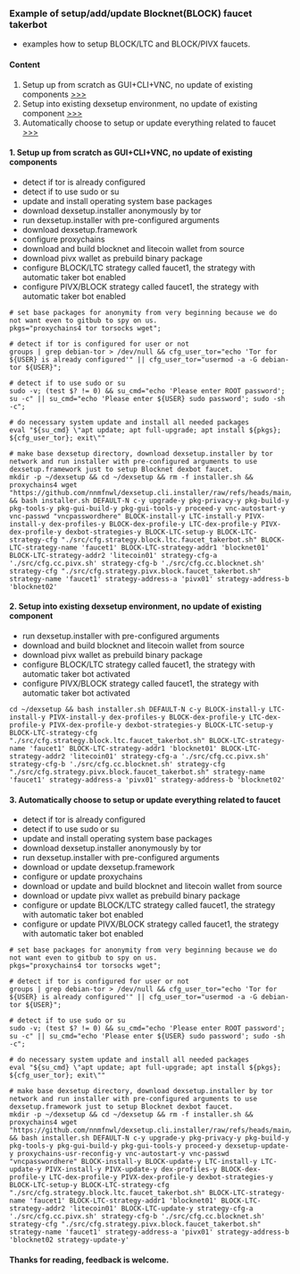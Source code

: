 ### Example of setup/add/update Blocknet(BLOCK) faucet takerbot
  * examples how to setup BLOCK/LTC and BLOCK/PIVX faucets.

#### Content
  1. Setup up from scratch as GUI+CLI+VNC, no update of existing components [>>>](https://github.com/nnmfnwl/dexsetup.cli.installer/edit/main/doc/blocknet.faucet.takerbot.md#1-setup-up-from-scratch-as-guiclivnc-no-update-of-existing-components)
  2. Setup into existing dexsetup environment, no update of existing component [>>>](https://github.com/nnmfnwl/dexsetup.cli.installer/edit/main/doc/blocknet.faucet.takerbot.md#2-setup-into-existing-dexsetup-environment-no-update-of-existing-component)
  3. Automatically choose to setup or update everything related to faucet [>>>](https://github.com/nnmfnwl/dexsetup.cli.installer/edit/main/doc/blocknet.faucet.takerbot.md#3-automatically-choose-to-setup-or-update-everything-related-to-faucet)

#### 1. Setup up from scratch as GUI+CLI+VNC, no update of existing components
  * detect if tor is already configured
  * detect if to use sudo or su
  * update and install operating system base packages
  * download dexsetup.installer anonymously by tor
  * run dexsetup.installer with pre-configured arguments
  * download dexsetup.framework
  * configure proxychains
  * download and build blocknet and litecoin wallet from source
  * download pivx wallet as prebuild binary package
  * configure BLOCK/LTC strategy called faucet1, the strategy with automatic taker bot enabled
  * configure PIVX/BLOCK strategy called faucet1, the strategy with automatic taker bot enabled
  
```
# set base packages for anonymity from very beginning because we do not want even to gitbub to spy on us.
pkgs="proxychains4 tor torsocks wget";

# detect if tor is configured for user or not
groups | grep debian-tor > /dev/null && cfg_user_tor="echo 'Tor for ${USER} is already configured'" || cfg_user_tor="usermod -a -G debian-tor ${USER}";

# detect if to use sudo or su
sudo -v; (test $? != 0) && su_cmd="echo 'Please enter ROOT password'; su -c" || su_cmd="echo 'Please enter ${USER} sudo password'; sudo -sh -c";

# do necessary system update and install all needed packages
eval "${su_cmd} \"apt update; apt full-upgrade; apt install ${pkgs}; ${cfg_user_tor}; exit\""

# make base dexsetup directory, download dexsetup.installer by tor network and run installer with pre-configured arguments to use dexsetup.framework just to setup Blocknet dexbot faucet.
mkdir -p ~/dexsetup && cd ~/dexsetup && rm -f installer.sh && proxychains4 wget "https://github.com/nnmfnwl/dexsetup.cli.installer/raw/refs/heads/main/installer.sh" && bash installer.sh DEFAULT-N c-y upgrade-y pkg-privacy-y pkg-build-y pkg-tools-y pkg-gui-build-y pkg-gui-tools-y proceed-y vnc-autostart-y vnc-passwd "vncpasswordhere" BLOCK-install-y LTC-install-y PIVX-install-y dex-profiles-y BLOCK-dex-profile-y LTC-dex-profile-y PIVX-dex-profile-y dexbot-strategies-y BLOCK-LTC-setup-y BLOCK-LTC-strategy-cfg "./src/cfg.strategy.block.ltc.faucet_takerbot.sh" BLOCK-LTC-strategy-name 'faucet1' BLOCK-LTC-strategy-addr1 'blocknet01' BLOCK-LTC-strategy-addr2 'litecoin01' strategy-cfg-a './src/cfg.cc.pivx.sh' strategy-cfg-b './src/cfg.cc.blocknet.sh' strategy-cfg "./src/cfg.strategy.pivx.block.faucet_takerbot.sh" strategy-name 'faucet1' strategy-address-a 'pivx01' strategy-address-b 'blocknet02' 
```

#### 2. Setup into existing dexsetup environment, no update of existing component
  * run dexsetup.installer with pre-configured arguments
  * download and build blocknet and litecoin wallet from source
  * download pivx wallet as prebuild binary package
  * configure BLOCK/LTC strategy called faucet1, the strategy with automatic taker bot activated
  * configure PIVX/BLOCK strategy called faucet1, the strategy with automatic taker bot activated
```
cd ~/dexsetup && bash installer.sh DEFAULT-N c-y BLOCK-install-y LTC-install-y PIVX-install-y dex-profiles-y BLOCK-dex-profile-y LTC-dex-profile-y PIVX-dex-profile-y dexbot-strategies-y BLOCK-LTC-setup-y BLOCK-LTC-strategy-cfg "./src/cfg.strategy.block.ltc.faucet_takerbot.sh" BLOCK-LTC-strategy-name 'faucet1' BLOCK-LTC-strategy-addr1 'blocknet01' BLOCK-LTC-strategy-addr2 'litecoin01' strategy-cfg-a './src/cfg.cc.pivx.sh' strategy-cfg-b './src/cfg.cc.blocknet.sh' strategy-cfg "./src/cfg.strategy.pivx.block.faucet_takerbot.sh" strategy-name 'faucet1' strategy-address-a 'pivx01' strategy-address-b 'blocknet02' 
```

#### 3. Automatically choose to setup or update everything related to faucet
  * detect if tor is already configured
  * detect if to use sudo or su
  * update and install operating system base packages
  * download dexsetup.installer anonymously by tor
  * run dexsetup.installer with pre-configured arguments
  * download or update dexsetup.framework
  * configure or update proxychains
  * download or update and build blocknet and litecoin wallet from source
  * download or update pivx wallet as prebuild binary package
  * configure or update BLOCK/LTC strategy called faucet1, the strategy with automatic taker bot enabled
  * configure or update PIVX/BLOCK strategy called faucet1, the strategy with automatic taker bot enabled
  
```
# set base packages for anonymity from very beginning because we do not want even to gitbub to spy on us.
pkgs="proxychains4 tor torsocks wget";

# detect if tor is configured for user or not
groups | grep debian-tor > /dev/null && cfg_user_tor="echo 'Tor for ${USER} is already configured'" || cfg_user_tor="usermod -a -G debian-tor ${USER}";

# detect if to use sudo or su
sudo -v; (test $? != 0) && su_cmd="echo 'Please enter ROOT password'; su -c" || su_cmd="echo 'Please enter ${USER} sudo password'; sudo -sh -c";

# do necessary system update and install all needed packages
eval "${su_cmd} \"apt update; apt full-upgrade; apt install ${pkgs}; ${cfg_user_tor}; exit\""

# make base dexsetup directory, download dexsetup.installer by tor network and run installer with pre-configured arguments to use dexsetup.framework just to setup Blocknet dexbot faucet.
mkdir -p ~/dexsetup && cd ~/dexsetup && rm -f installer.sh && proxychains4 wget "https://github.com/nnmfnwl/dexsetup.cli.installer/raw/refs/heads/main/installer.sh" && bash installer.sh DEFAULT-N c-y upgrade-y pkg-privacy-y pkg-build-y pkg-tools-y pkg-gui-build-y pkg-gui-tools-y proceed-y dexsetup-update-y proxychains-usr-reconfig-y vnc-autostart-y vnc-passwd "vncpasswordhere" BLOCK-install-y BLOCK-update-y LTC-install-y LTC-update-y PIVX-install-y PIVX-update-y dex-profiles-y BLOCK-dex-profile-y LTC-dex-profile-y PIVX-dex-profile-y dexbot-strategies-y BLOCK-LTC-setup-y BLOCK-LTC-strategy-cfg "./src/cfg.strategy.block.ltc.faucet_takerbot.sh" BLOCK-LTC-strategy-name 'faucet1' BLOCK-LTC-strategy-addr1 'blocknet01' BLOCK-LTC-strategy-addr2 'litecoin01' BLOCK-LTC-update-y strategy-cfg-a './src/cfg.cc.pivx.sh' strategy-cfg-b './src/cfg.cc.blocknet.sh' strategy-cfg "./src/cfg.strategy.pivx.block.faucet_takerbot.sh" strategy-name 'faucet1' strategy-address-a 'pivx01' strategy-address-b 'blocknet02 strategy-update-y' 
```

#### Thanks for reading, feedback is welcome.
